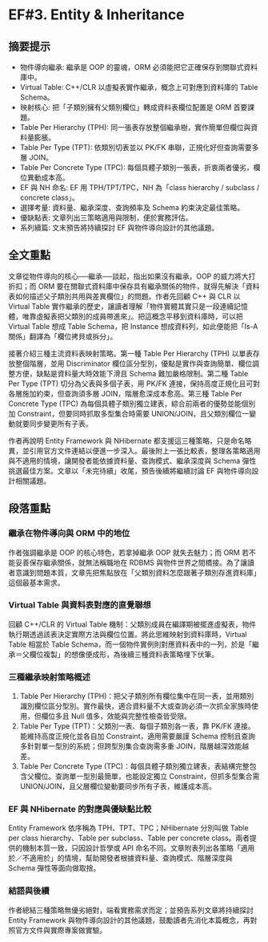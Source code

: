 # EF#3. Entity & Inheritance

## 摘要提示
- 物件導向繼承: 繼承是 OOP 的靈魂，ORM 必須能把它正確保存到關聯式資料庫中。
- Virtual Table: C++/CLR 以虛擬表實作繼承，概念上可對應到資料庫的 Table Schema。
- 映射核心: 把「子類別擁有父類別欄位」轉成資料表欄位配置是 ORM 首要課題。
- Table Per Hierarchy (TPH): 同一張表存放整個繼承樹，實作簡單但欄位與資料量膨脹。
- Table Per Type (TPT): 依類別切表並以 PK/FK 串聯，正規化好但查詢需要多層 JOIN。
- Table Per Concrete Type (TPC): 每個具體子類別一張表，折衷兩者優劣，欄位異動成本高。
- EF 與 NH 命名: EF 用 TPH/TPT/TPC，NH 為「class hierarchy / subclass / concrete class」。
- 選擇考量: 資料量、繼承深度、查詢頻率及 Schema 約束決定最佳策略。
- 優缺點表: 文章列出三策略適用與限制，便於實務評估。
- 系列續篇: 文末預告將持續探討 EF 與物件導向設計的其他議題。

## 全文重點
文章從物件導向的核心──繼承──談起，指出如果沒有繼承，OOP 的威力將大打折扣；而 ORM 要在關聯式資料庫中保存具有繼承關係的物件，就得先解決「資料表如何描述父子類別共用與差異欄位」的問題。作者先回顧 C++ 與 CLR 以 Virtual Table 實作繼承的歷史，讓讀者理解「物件實體其實只是一段連續記憶體，唯靠虛擬表把父類別的成員帶進來」。把這概念平移到資料庫時，可以把 Virtual Table 想成 Table Schema，把 Instance 想成資料列，如此便能把「Is-A 關係」翻譯為「欄位拷貝或拆分」。

接著介紹三種主流資料表映射策略。第一種 Table Per Hierarchy (TPH) 以單表存放整個階層，並用 Discriminator 欄位區分型別，優點是實作與查詢簡單、欄位調整方便，缺點是資料量大時效能下滑且 Schema 難加嚴格限制。第二種 Table Per Type (TPT) 切分為父表與多個子表，用 PK/FK 連接，保持高度正規化且可對各層施加約束，但查詢須多層 JOIN，階層愈深成本愈高。第三種 Table Per Concrete Type (TPC) 為每個具體子類別獨立建表，綜合前兩者的優勢並能個別加 Constraint，但要同時抓取多型集合時需要 UNION/JOIN，且父類別欄位一變動就要同步變更所有子表。

作者再說明 Entity Framework 與 NHibernate 都支援這三種策略，只是命名略異，並引用官方文件連結以便進一步深入。最後附上一張比較表，整理各策略適用與不適用的情境，讓開發者能依據資料量、查詢模式、繼承深度與 Schema 彈性挑選最佳方案。文章以「未完待續」收尾，預告後續將繼續討論 EF 與物件導向設計相關議題。

## 段落重點
### 繼承在物件導向與 ORM 中的地位
作者強調繼承是 OOP 的核心特色，若拿掉繼承 OOP 就失去魅力；而 ORM 若不能妥善保存繼承關係，就無法稱職地在 RDBMS 與物件世界之間橋接。為了讓讀者意識到問題本質，文章先把焦點放在「父類別資料怎麼跟著子類別存進資料庫」這個最基本需求。

### Virtual Table 與資料表對應的直覺聯想
回顧 C++/CLR 的 Virtual Table 機制：父類別成員在編譯期被擺進虛擬表，物件執行期透過該表決定實際方法與欄位位置。將此思維映射到資料庫時，Virtual Table 相當於 Table Schema，而一個物件實例則對應資料表中的一列，於是「繼承＝父欄位複製」的想像便成形，為後續三種資料表策略埋下伏筆。

### 三種繼承映射策略概述
1. Table Per Hierarchy (TPH)：把父子類別所有欄位集中在同一表，並用類別識別欄位區分型別。實作最快，適合資料量不大或查詢必須一次抓全家族時使用，但欄位多且 Null 值多，效能與完整性檢查皆受限。  
2. Table Per Type (TPT)：父類別一表、每個子類別各一表，靠 PK/FK 連接。能維持高度正規化並各自加 Constraint，適用需要嚴謹 Schema 控制且查詢多針對單一型別的系統；但跨型別集合查詢需多重 JOIN，階層越深效能越差。  
3. Table Per Concrete Type (TPC)：每個具體子類別獨立建表，表結構完整包含父欄位。查詢單一型別最簡單，也能設定獨立 Constraint，但抓多型集合需 UNION/JOIN，且父層欄位變動要同步所有子表，維護成本高。

### EF 與 NHibernate 的對應與優缺點比較
Entity Framework 依序稱為 TPH、TPT、TPC；NHibernate 分別叫做 Table per class hierarchy、Table per subclass、Table per concrete class。兩者提供的機制本質一致，只因設計哲學或 API 命名不同。文章附表列出各策略「適用於／不適用於」的情境，幫助開發者根據資料量、查詢模式、階層深度與 Schema 彈性等面向做取捨。

### 結語與後續
作者總結三種策略無優劣絕對，端看實務需求而定；並預告系列文章將持續探討 Entity Framework 與物件導向設計的其他議題，鼓勵讀者先消化本篇概念，再對照官方文件與實際專案做實驗。